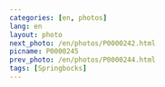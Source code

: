 ```yaml
---
categories: [en, photos]
lang: en
layout: photo
next_photo: /en/photos/P0000242.html
picname: P0000245
prev_photo: /en/photos/P0000244.html
tags: [Springbocks]
---
```

